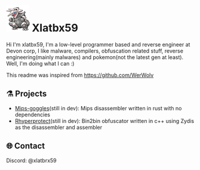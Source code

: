 # ![](img/galeking-sprite.gif) Xlatbx59 

Hi I'm xlatbx59, I'm a low-level programmer based and reverse engineer at Devon corp, I like malware, compilers, obfuscation related stuff, reverse engineering(mainly malwares) and pokemon(not the latest gen at least). Well, I'm doing what I can :)


This readme was inspired from https://github.com/WerWolv

## ⚗️ Projects
- [Mips-goggles](https://github.com/xlatbx59/Mips-goggles)(still in dev): Mips disassembler written in rust with no dependencies
- [Rhyperprotect](https://github.com/xlatbx59/Rhyperprotect)(still in dev): Bin2bin obfuscator written in c++ using Zydis as the disassembler and assembler

## 🌐 Contact
Discord: @xlatbrx59
